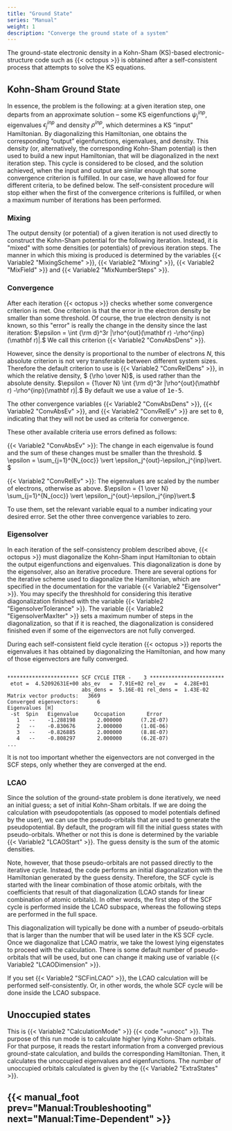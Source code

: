 ```yaml
---
title: "Ground State"
series: "Manual"
weight: 1
description: "Converge the ground state of a system"
---
```



The ground-state electronic density in a Kohn-Sham (KS)-based electronic-structure code such as {{< octopus >}} is obtained after a self-consistent process that attempts to solve the KS equations. 

##  Kohn-Sham Ground State  

In essence, the problem is the following: at a given iteration step, one departs from an approximate solution – some KS eigenfunctions $\psi^{inp}_j$, eigenvalues $\epsilon^{inp}_j$ and density $\rho^{inp}$, which determines a KS “input” Hamiltonian. By diagonalizing this Hamiltonian, one obtains the corresponding “output” eigenfunctions, eigenvalues, and density. This density (or, alternatively, the corresponding Kohn-Sham potential) is then used to build a new input Hamiltonian, that will be diagonalized in the next iteration step. This cycle is considered to be closed, and the solution achieved, when the input and output are similar enough that some convergence criterion is fulfilled. In our case, we have allowed for four different criteria, to be defined below. The self-consistent procedure will stop either when the first of the convergence criterions is fulfilled, or when a maximum number of iterations has been performed.

###  Mixing  

The output density (or potential) of a given iteration is not used directly to construct the Kohn-Sham potential for the following iteration. Instead, it is "mixed" with some densities (or potentials) of previous iteration steps. The manner in which this mixing is produced is determined by the variables {{< Variable2 "MixingScheme" >}}, {{< Variable2 "Mixing" >}}, {{< Variable2 "MixField" >}} and {{< Variable2 "MixNumberSteps" >}}.

###  Convergence  
After each iteration {{< octopus >}} checks whether some convergence criterion is met.  One criterion is that the error in the electron density be smaller than some threshold.  Of course, the true electron density is not known, so this "error" is really the change in the density since the last iteration:
$\epsilon = \int {\rm d}^3r |\rho^{out}(\mathbf r) -\rho^{inp}(\mathbf r)|.$ We call this criterion {{< Variable2 "ConvAbsDens" >}}.

However, since the density is proportional to the number of electrons $N$, this absolute criterion is not very transferable between different system sizes. Therefore the default criterion to use is {{< Variable2 "ConvRelDens" >}}, in which the relative density, $ {\rho \over N}$, is used rather than the absolute density.  $\epsilon = {1\over N} \int {\rm d}^3r |\rho^{out}(\mathbf r) -\rho^{inp}(\mathbf r)|.$ By default we use a value of <tt>1e-5</tt>.

The other convergence variables {{< Variable2 "ConvAbsDens" >}}, {{< Variable2 "ConvAbsEv" >}}, and {{< Variable2 "ConvRelEv" >}} are set to <tt>0</tt>, indicating that they will not be used as criteria for convergence.  

These other available criteria use errors defined as follows:

{{< Variable2 "ConvAbsEv" >}}:  The change in each eigenvalue is found and the sum of these changes must be smaller than the threshold.
$ \epsilon = \sum_{j=1}^{N_{occ}} \vert \epsilon_j^{out}-\epsilon_j^{inp}\vert. $

{{< Variable2 "ConvRelEv" >}}: The eigenvalues are scaled by the number of electrons, otherwise as above.
$\epsilon = {1 \over N} \sum_{j=1}^{N_{occ}} \vert \epsilon_j^{out}-\epsilon_j^{inp}\vert.$

To use them, set the relevant variable equal to a number indicating your desired error.  Set the other three convergence variables to zero.

###  Eigensolver  

In each iteration of the self-consistency problem described above, {{< octopus >}} must diagonalize the Kohn-Sham input Hamiltonian to obtain the output eigenfunctions and eigenvalues.  This diagonalization is done by the eigensolver, also an iterative procedure.  There are several options for the iterative scheme used to diagonalize the Hamiltonian, which are specified in the documentation for the variable 
{{< Variable2 "Eigensolver" >}}.  You may specify the threshhold for considering this iterative diagonalization finished with the variable {{< Variable2 "EigensolverTolerance" >}}. The variable {{< Variable2 "EigensolverMaxIter" >}} sets a maximum number of steps in the diagonalization, so that if it is reached, the diagonalization is considered finished even if some of the eigenvectors are not fully converged.  

During each self-consistent field cycle iteration {{< octopus >}} reports the eigenvalues it has obtained by diagonalizing the Hamiltonian, and how many of those eigenvectors are fully converged.

```text
                                                                              
*********************** SCF CYCLE ITER -    3 ************************
 etot =  4.52092631E+00 abs_ev   =  7.91E+02 rel_ev   =  4.28E+01
                        abs_dens =  5.16E-01 rel_dens =  1.43E-02
Matrix vector products:   3669
Converged eigenvectors:      6
Eigenvalues [H]
 -st  Spin   Eigenvalue     Occupation       Error
   1   --    -1.288198       2.000000      (7.2E-07)
   2   --    -0.830676       2.000000      (1.0E-06)
   3   --    -0.826885       2.000000      (8.8E-07)
   4   --    -0.808297       2.000000      (6.2E-07)
...
```
</pre>

It is not too important whether the eigenvectors are not converged in the SCF steps, only whether they are converged at the end.

###  LCAO  

Since the solution of the ground-state problem is done iteratively, we need an initial guess; a set of initial Kohn-Sham orbitals. If we are doing the calculation with pseudopotentials (as opposed to model potentials defined by the user), we can use the pseudo-orbitals that are used to generate the pseudopotential. By default, the program will fill the initial guess states with pseudo-orbitals. Whether or not this is done is determined by the variable {{< Variable2 "LCAOStart" >}}. The guess density is the sum of the atomic densities.

Note, however, that those pseudo-orbitals are not passed directly to the iterative cycle. Instead, the code performs an initial diagonalization with the Hamiltonian generated by the guess density. Therefore, the SCF cycle is started with the linear combination of those atomic orbitals, with the coefficients that result of that diagonalization (LCAO stands for linear combination of atomic orbitals). In other words, the first step of the SCF cycle is performed inside the LCAO subspace, whereas the following steps are performed in the full space.

This diagonalization will typically be done with a number of pseudo-orbitals that is larger than the number that will be used later in the KS SCF cycle. Once we diagonalize that LCAO matrix, we take the lowest lying eigenstates to proceed with the calculation. There is some default number of pseudo-orbitals that will be used, but one can change it making use of variable {{< Variable2 "LCAODimension" >}}.

If you set {{< Variable2 "SCFinLCAO" >}}, the LCAO calculation will be performed self-consistently. Or, in other words, the whole SCF cycle will be done inside the LCAO subspace.


##  Unoccupied states  

This is {{< Variable2 "CalculationMode" >}} {{< code "<nowiki>=</nowiki>unocc" >}}. The purpose of this run mode is to calculate higher lying Kohn-Sham orbitals. For that purpose, it reads the restart information from a converged previous ground-state calculation, and builds the corresponding Hamiltonian. Then, it calculates the unoccupied eigenvalues and eigenfunctions. The number of unoccupied orbitals calculated is given by the {{< Variable2 "ExtraStates" >}}.

{{< manual_foot prev="Manual:Troubleshooting" next="Manual:Time-Dependent" >}}
---------------------------------------------

